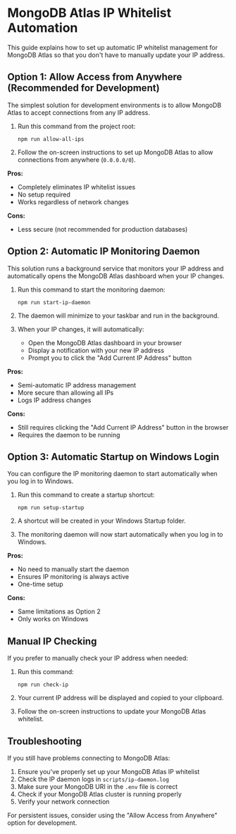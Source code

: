 # MongoDB Atlas IP Whitelist Automation

This guide explains how to set up automatic IP whitelist management for MongoDB Atlas so that you don't have to manually update your IP address.

## Option 1: Allow Access from Anywhere (Recommended for Development)

The simplest solution for development environments is to allow MongoDB Atlas to accept connections from any IP address.

1. Run this command from the project root:
   ```
   npm run allow-all-ips
   ```

2. Follow the on-screen instructions to set up MongoDB Atlas to allow connections from anywhere (`0.0.0.0/0`).

**Pros:**
- Completely eliminates IP whitelist issues
- No setup required
- Works regardless of network changes

**Cons:**
- Less secure (not recommended for production databases)

## Option 2: Automatic IP Monitoring Daemon

This solution runs a background service that monitors your IP address and automatically opens the MongoDB Atlas dashboard when your IP changes.

1. Run this command to start the monitoring daemon:
   ```
   npm run start-ip-daemon
   ```

2. The daemon will minimize to your taskbar and run in the background.

3. When your IP changes, it will automatically:
   - Open the MongoDB Atlas dashboard in your browser
   - Display a notification with your new IP address
   - Prompt you to click the "Add Current IP Address" button

**Pros:**
- Semi-automatic IP address management
- More secure than allowing all IPs
- Logs IP address changes

**Cons:**
- Still requires clicking the "Add Current IP Address" button in the browser
- Requires the daemon to be running

## Option 3: Automatic Startup on Windows Login

You can configure the IP monitoring daemon to start automatically when you log in to Windows.

1. Run this command to create a startup shortcut:
   ```
   npm run setup-startup
   ```

2. A shortcut will be created in your Windows Startup folder.

3. The monitoring daemon will now start automatically when you log in to Windows.

**Pros:**
- No need to manually start the daemon
- Ensures IP monitoring is always active
- One-time setup

**Cons:**
- Same limitations as Option 2
- Only works on Windows

## Manual IP Checking

If you prefer to manually check your IP address when needed:

1. Run this command:
   ```
   npm run check-ip
   ```

2. Your current IP address will be displayed and copied to your clipboard.

3. Follow the on-screen instructions to update your MongoDB Atlas whitelist.

## Troubleshooting

If you still have problems connecting to MongoDB Atlas:

1. Ensure you've properly set up your MongoDB Atlas IP whitelist
2. Check the IP daemon logs in `scripts/ip-daemon.log`
3. Make sure your MongoDB URI in the `.env` file is correct
4. Check if your MongoDB Atlas cluster is running properly
5. Verify your network connection

For persistent issues, consider using the "Allow Access from Anywhere" option for development. 